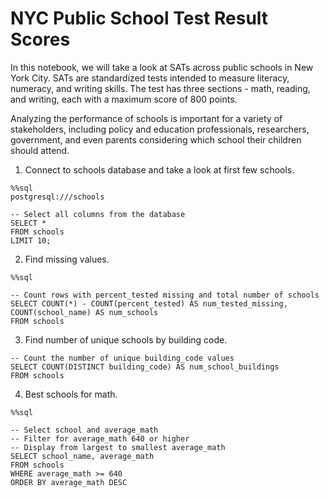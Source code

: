 # NYC Public School Test Result Scores

In this notebook, we will take a look at SATs across public schools in New York City. SATs are standardized tests intended to measure literacy, numeracy,
and writing skills. The test has three sections - math, reading, and writing, each with a maximum score of 800 points.

Analyzing the performance of schools is important for a variety of stakeholders, including policy and education professionals, researchers, government, 
and even parents considering which school their children should attend.

1. Connect to schools database and take a look at first few schools.
```
%%sql
postgresql:///schools
    
-- Select all columns from the database
SELECT *
FROM schools
LIMIT 10;
```

2. Find missing values.
```
%%sql

-- Count rows with percent_tested missing and total number of schools
SELECT COUNT(*) - COUNT(percent_tested) AS num_tested_missing,
COUNT(school_name) AS num_schools
FROM schools
```

3. Find number of unique schools by building code.
```
-- Count the number of unique building_code values
SELECT COUNT(DISTINCT building_code) AS num_school_buildings
FROM schools
```

4. Best schools for math.
```
%%sql

-- Select school and average_math
-- Filter for average_math 640 or higher
-- Display from largest to smallest average_math
SELECT school_name, average_math
FROM schools
WHERE average_math >= 640
ORDER BY average_math DESC
```
